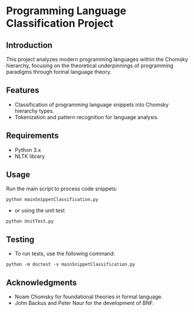 # Programming Language Classification Project

## Introduction
This project analyzes modern programming languages within the Chomsky hierarchy, focusing on the theoretical underpinnings of programming paradigms through formal language theory.

## Features
- Classification of programming language snippets into Chomsky hierarchy types.
- Tokenization and pattern recognition for language analysis.

## Requirements
- Python 3.x
- NLTK library

## Usage
Run the main script to process code snippets:

`python mainSnippetClassification.py`

- or using the unit test

`python UnitTest.py`

## Testing
- To run tests, use the following command:

`python -m doctest -v mainSnippetClassification.py`

## Acknowledgments
- Noam Chomsky for foundational theories in formal language.
- John Backus and Peter Naur for the development of BNF.
